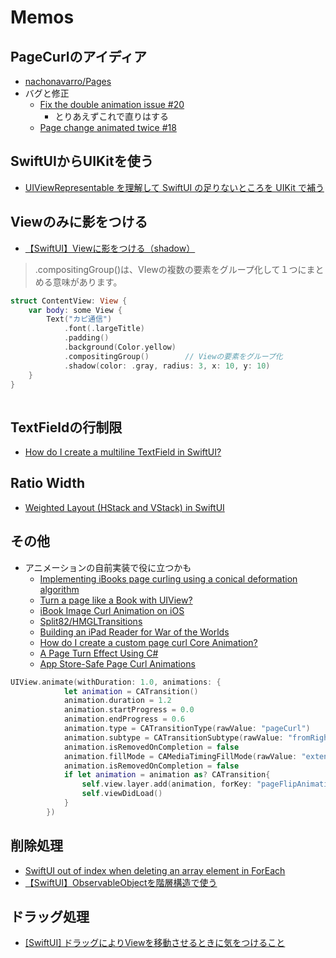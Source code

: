 #  Memos
## PageCurlのアイディア
- [nachonavarro/Pages](https://github.com/nachonavarro/Pages)
- バグと修正
    - [Fix the double animation issue \#20](https://github.com/nachonavarro/Pages/pull/20/files)
        - とりあえずこれで直りはする
    - [Page change animated twice \#18](https://github.com/nachonavarro/Pages/issues/18)

## SwiftUIからUIKitを使う
- [UIViewRepresentable を理解して SwiftUI の足りないところを UIKit で補う](https://qiita.com/maiyama18/items/e36608af7e39f81af01c#coordinator)

## Viewのみに影をつける
- [【SwiftUI】Viewに影をつける（shadow）](https://capibara1969.com/2017/)

>.compositingGroup()は、VIewの複数の要素をグループ化して１つにまとめる意味があります。

```swift 
struct ContentView: View {
    var body: some View {
        Text("カピ通信")
            .font(.largeTitle)
            .padding()
            .background(Color.yellow)
            .compositingGroup()        // Viewの要素をグループ化
            .shadow(color: .gray, radius: 3, x: 10, y: 10)
    }
}
 
```

## TextFieldの行制限
- [How do I create a multiline TextField in SwiftUI?](https://stackoverflow.com/questions/56471973/how-do-i-create-a-multiline-textfield-in-swiftui)

## Ratio Width
- [Weighted Layout \(HStack and VStack\) in SwiftUI](https://swiftuirecipes.com/blog/weighted-layout-hstack-and-vstack-in-swiftui)

## その他
- アニメーションの自前実装で役に立つかも
    - [Implementing iBooks page curling using a conical deformation algorithm](http://wdnuon.blogspot.com/2010/05/implementing-ibooks-page-curling-using.html)
    - [Turn a page like a Book with UIView?](https://stackoverflow.com/questions/477078/turn-a-page-like-a-book-with-uiview)
    - [iBook Image Curl Animation on iOS](https://stackoverflow.com/questions/39222887/ibook-image-curl-animation-on-ios)
    - [Split82/HMGLTransitions](https://github.com/Split82/HMGLTransitions/tree/master/Classes)
    - [Building an iPad Reader for War of the Worlds](https://code.tutsplus.com/tutorials/building-an-ipad-reader-for-emwar-of-the-worldsem--mobile-7406)
    - [How do I create a custom page curl Core Animation?](https://stackoverflow.com/questions/1489061/how-do-i-create-a-custom-page-curl-core-animation)
    - [A Page Turn Effect Using C\#](https://www.codeproject.com/Articles/13202/A-Page-Turn-Effect-Using-C)
    - [App Store\-Safe Page Curl Animations](https://oleb.net/blog/2010/06/app-store-safe-page-curl-animations/)
    
```swift
UIView.animate(withDuration: 1.0, animations: {
            let animation = CATransition()
            animation.duration = 1.2
            animation.startProgress = 0.0
            animation.endProgress = 0.6
            animation.type = CATransitionType(rawValue: "pageCurl")
            animation.subtype = CATransitionSubtype(rawValue: "fromRight")
            animation.isRemovedOnCompletion = false
            animation.fillMode = CAMediaTimingFillMode(rawValue: "extended")
            animation.isRemovedOnCompletion = false
            if let animation = animation as? CATransition{
                self.view.layer.add(animation, forKey: "pageFlipAnimation")
                self.viewDidLoad()
            }
        })
```

## 削除処理
- [SwiftUI out of index when deleting an array element in ForEach](https://stackoverflow.com/questions/61430999/swiftui-out-of-index-when-deleting-an-array-element-in-foreach)
- [【SwiftUI】ObservableObjectを階層構造で使う](https://capibara1969.com/3598/)

## ドラッグ処理
- [\[SwiftUI\] ドラッグによりViewを移動させるときに気をつけること](https://software.small-desk.com/development/2020/05/18/tips-swiftui-viewdrag/)

